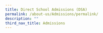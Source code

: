 ```yaml
---
title: Direct School Admissions (DSA)
permalink: /about-us/Admissions/permalink/
description: ""
third_nav_title: Admissions
---
```


